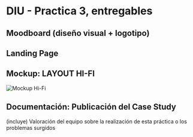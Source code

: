 # DIU - Practica 3, entregables

## Moodboard (diseño visual + logotipo)   


## Landing Page


## Mockup: LAYOUT HI-FI
![Mockup Hi-Fi](https://www.figma.com/design/dLHjxgrZM3L5WOI7Do9CoY/Material-3-Design-Kit-(Community)?node-id=11%3A1833&t=JlTJYw2a5UhbiYQ6-1)


## Documentación: Publicación del Case Study


(incluye) Valoración del equipo sobre la realización de esta práctica o los problemas surgidos
 
